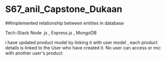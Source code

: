 # S67_anil_Capstone_Dukaan
##Implemented relationship between entities in database

Tech-Stack 
Node .js  ,  Express.js  , MongoDB 

i have updated product model by linking it with user model , each product details is linked to the User who have created it. 
No user can access or mic with another user's product 
